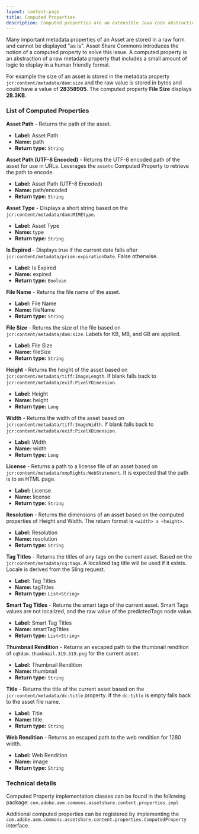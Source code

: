 ```yaml
---
layout: content-page
title: Computed Properties
description: Computed properties are an extensible Java code abstraction that allows for attributes drive by business logic, to be accessed in HTL as "normal" asset metadata properties.
---
```


Many important metadata properties of an Asset are stored in a raw form and cannot be displayed "as is". Asset Share Commons introduces the notion of a computed property to solve this issue. A computed property is an abstraction of a raw metadata property that includes a small amount of logic to display in a human friendly format.

For example the size of an asset is stored in the metadata property `jcr:content/metadata/dam:size` and the raw value is stored in bytes and could have a value of **28358905**. The computed property **File Size** displays **28.3KB**.

### List of Computed Properties

**Asset Path** - Returns the path of the asset.

* **Label:** Asset Path
* **Name:** path
* **Return type:** `String`

**Asset Path (UTF-8 Encoded)** - Returns the UTF-8 encoded path of the asset for use in URLs. Leverages the `assets` Computed Property to retrieve the path to encode.

* **Label:** Asset Path (UTF-8 Encoded)
* **Name:** path/encoded
* **Return type:** `String`

**Asset Type** - Displays a short string based on the `jcr:content/metadata/dam:MIMEtype`.

* **Label:** Asset Type
* **Name:** type
* **Return type:** `String`

**Is Expired** - Displays true if the current date falls after `jcr:content/metadata/prism:expirationDate`. False otherwise.

* **Label:** Is Expired
* **Name:** expired
* **Return type:** `Boolean`

**File Name** - Returns the file name of the asset.

* **Label:** File Name
* **Name:** fileName
* **Return type:** `String`

**File Size** - Returns the size of the file based on `jcr:content/metadata/dam:size`. Labels for KB, MB, and GB are applied.

* **Label:** File Size
* **Name:** fileSize
* **Return type:** `String`

**Height** - Returns the height of the asset based on `jcr:content/metadata/tiff:ImageLength`. If blank falls back to `jcr:content/metadata/exif:PixelYDimension`.

* **Label:** Height
* **Name:** height
* **Return type:** `Long`

**Width** - Returns the width of the asset based on `jcr:content/metadata/tiff:ImageWidth`. If blank falls back to `jcr:content/metadata/exif:PixelXDimension`.

* **Label:** Width
* **Name:** width
* **Return type:** `Long`

**License** - Returns a path to a license file of an asset based on `jcr:content/metadata/xmpRights:WebStatement`. It is expected that the path is to an HTML page.

* **Label:** License
* **Name:** license
* **Return type:** `String`

**Resolution** - Returns the dimensions of an asset based on the computed properties of Height and Width. The return format is `<width> x <height>`.

* **Label:** Resolution
* **Name:** resolution
* **Return type:** `String`

**Tag Titles** - Returns the titles of any tags on the current asset. Based on the `jcr:content/metadata/cq:tags`. A localized tag title will be used if it exists. Locale is derived from the Sling request.

* **Label:** Tag Titles
* **Name:** tagTitles
* **Return type:** `List<String>`

**Smart Tag Titles** - Returns the smart tags of the current asset. Smart Tags values are not localized, and the raw value of the predictedTags node value.

* **Label:** Smart Tag Titles
* **Name:** smartTagTitles
* **Return type:** `List<String>`

**Thumbnail Rendition** - Returns an escaped path to the thumbnail rendition of `cq5dam.thumbnail.319.319.png` for the current asset.

* **Label:** Thumbnail Rendition
* **Name:** thumbnail
* **Return type:** `String`

**Title** - Returns the title of the current asset based on the `jcr:content/metadata/dc:title` property. If the `dc:title` is empty falls back to the asset file name.

* **Label:** Title
* **Name:** title
* **Return type:** `String`

**Web Rendition** - Returns an escaped path to the web rendition for 1280 width. 

* **Label:** Web Rendition
* **Name:** image
* **Return type:** `String`

### Technical details

Computed Property implementation classes can be found in the following package: `com.adobe.aem.commons.assetshare.content.properties.impl`

Additional computed properties can be registered by implementing the `com.adobe.aem.commons.assetshare.content.properties.ComputedProperty` interface.
